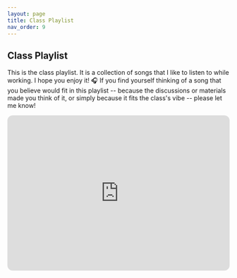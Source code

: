 ```yaml
---
layout: page
title: Class Playlist
nav_order: 9
---
```


## Class Playlist

This is the class playlist. It is a collection of songs that I like to listen to while working. I hope you enjoy it! 🎧 If you find yourself thinking of a song that you believe would fit in this playlist -- because the discussions or materials made you think of it, or simply because it fits the class's vibe -- please let me know!

<iframe style="border-radius:12px" src="https://open.spotify.com/embed/playlist/10rEmitcyq5pf7mDOuRnDG?utm_source=generator" width="100%" height="352" frameBorder="0" allowfullscreen="" allow="autoplay; clipboard-write; encrypted-media; fullscreen; picture-in-picture" loading="lazy"></iframe>